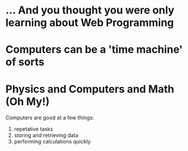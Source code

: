 # ... And you thought you were only learning about Web Programming

# Computers can be a 'time machine' of sorts

# Physics and Computers and Math (Oh My!)

Computers are good at a few things:

1. repetative tasks
1. storing and retrieving data
1. performing calculations quickly

